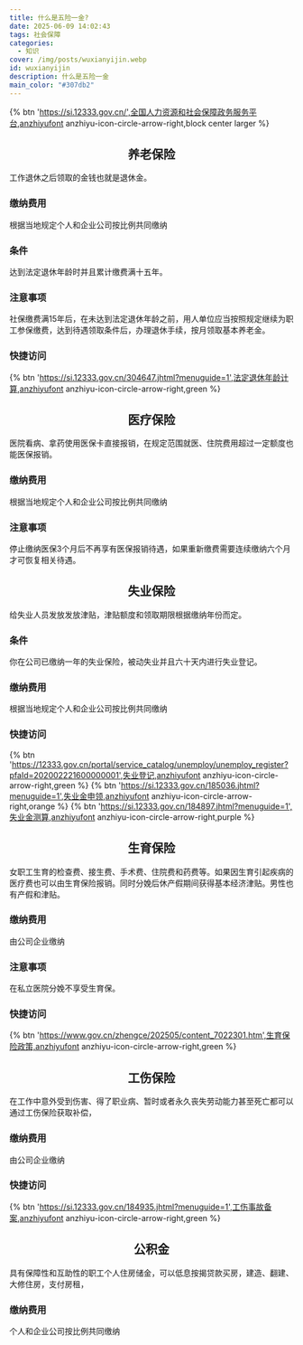 ```yaml
---
title: 什么是五险一金?
date: 2025-06-09 14:02:43
tags: 社会保障
categories:
  - 知识
cover: /img/posts/wuxianyijin.webp
id: wuxianyijin
description: 什么是五险一金
main_color: "#307db2"
---
```


{% btn 'https://si.12333.gov.cn/',全国人力资源和社会保障政务服务平台,anzhiyufont anzhiyu-icon-circle-arrow-right,block center larger %}



## <center>养老保险
工作退休之后领取的金钱也就是退休金。
### 缴纳费用
根据当地规定个人和企业公司按比例共同缴纳
### 条件
达到法定退休年龄时并且累计缴费满十五年。
### 注意事项
社保缴费满15年后，在未达到法定退休年龄之前，用人单位应当按照规定继续为职工参保缴费，达到待遇领取条件后，办理退休手续，按月领取基本养老金。
### 快捷访问
{% btn 'https://si.12333.gov.cn/304647.jhtml?menuguide=1',法定退休年龄计算,anzhiyufont anzhiyu-icon-circle-arrow-right,green %}

## <center>医疗保险
医院看病、拿药使用医保卡直接报销，在规定范围就医、住院费用超过一定额度也能医保报销。
### 缴纳费用
根据当地规定个人和企业公司按比例共同缴纳
### 注意事项
停止缴纳医保3个月后不再享有医保报销待遇，如果重新缴费需要连续缴纳六个月才可恢复相关待遇。

## <center>失业保险
给失业人员发放发放津贴，津贴额度和领取期限根据缴纳年份而定。
### 条件
你在公司已缴纳一年的失业保险，被动失业并且六十天内进行失业登记。
### 缴纳费用
根据当地规定个人和企业公司按比例共同缴纳
### 快捷访问
{% btn 'https://12333.gov.cn/portal/service_catalog/unemploy/unemploy_register?pfaId=202002221600000001',失业登记,anzhiyufont anzhiyu-icon-circle-arrow-right,green %}
{% btn 'https://si.12333.gov.cn/185036.jhtml?menuguide=1',失业金申领,anzhiyufont anzhiyu-icon-circle-arrow-right,orange %}
{% btn 'https://si.12333.gov.cn/184897.jhtml?menuguide=1',失业金测算,anzhiyufont anzhiyu-icon-circle-arrow-right,purple %}

## <center>生育保险
女职工生育的检查费、接生费、手术费、住院费和药费等。如果因生育引起疾病的医疗费也可以由生育保险报销。同时分娩后休产假期间获得基本经济津贴。男性也有产假和津贴。
### 缴纳费用
由公司企业缴纳
### 注意事项
在私立医院分娩不享受生育保。
### 快捷访问
{% btn 'https://www.gov.cn/zhengce/202505/content_7022301.htm',生育保险政策,anzhiyufont anzhiyu-icon-circle-arrow-right,green %}

## <center>工伤保险
在工作中意外受到伤害、得了职业病、暂时或者永久丧失劳动能力甚至死亡都可以通过工伤保险获取补偿，
### 缴纳费用
由公司企业缴纳
### 快捷访问
{% btn 'https://si.12333.gov.cn/184935.jhtml?menuguide=1',工伤事故备案,anzhiyufont anzhiyu-icon-circle-arrow-right,green %}

## <center>公积金
具有保障性和互助性的职工个人住房储金，可以低息按揭贷款买房，建造、翻建、大修住房，支付房租，
### 缴纳费用
个人和企业公司按比例共同缴纳

